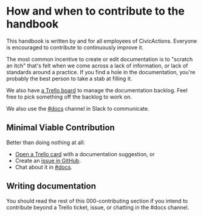 # How and when to contribute to the handbook

This handbook is written by and for all employees of CivicActions. Everyone is encouraged to contribute to continuously improve it.

The most common incentive to create or edit documentation is to "scratch an itch" that's felt when we come across a lack of information, or lack of standards around a practice. If you find a hole in the documentation, you're probably the best person to take a stab at filling it.

We also have [a Trello board](https://trello.com/b/ZKx6l4bC/civicactions-documentation-project) to manage the documentation backlog. Feel free to pick something off the backlog to work on.

We also use the [#docs](https://civicactions.slack.com/messages/docs/) channel in Slack to communicate.

## Minimal Viable Contribution

Better than doing nothing at all:

- [Open a Trello card](https://trello.com/b/ZKx6l4bC/civicactions-documentation-project) with a documentation suggestion, or
- Create an [issue in GitHub](https://github.com/CivicActions/handbook/issues/new).
- Chat about it in [#docs](https://civicactions.slack.com/messages/docs/).

## Writing documentation

You should read the rest of this 000-contributing section if you intend to contribute beyond a Trello ticket, issue, or chatting in the #docs channel.
